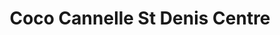---
title: "Coco Cannelle St Denis Centre"
url: /saint-denis/coco-cannelle-st-denis-centre/
shop: boulangerie
---
